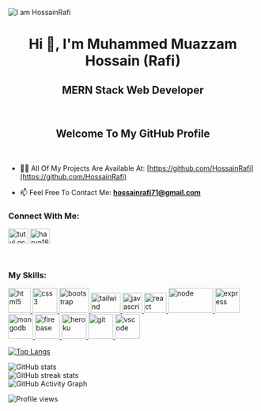![I am HossainRafi](https://i.ibb.co/4Wm982H/github-cover-image.png)

<h1 align="center">Hi 👋, I'm Muhammed Muazzam Hossain (Rafi)</h1>
<h2 align="center">MERN Stack Web Developer</h2>

<br/>

<h2 align="center">Welcome To My GitHub Profile</h2>

<br/>

- 👨‍💻 All Of My Projects Are Available At: [https://github.com/HossainRafi](https://github.com/HossainRafi)

- 📫 Feel Free To Contact Me: **hossainrafi71@gmail.com**

<h3 align="left">Connect With Me:</h3>
<p align="left">
<a href="https://web.facebook.com/rafi.barishal" target="blank"><img align="center" src="https://raw.githubusercontent.com/rahuldkjain/github-profile-readme-generator/master/src/images/icons/Social/facebook.svg" alt="tutul.qcsc" height="30" width="40" /></a>
<a href="https://www.linkedin.com/in/-rafi" target="blank"><img align="center" src="https://raw.githubusercontent.com/rahuldkjain/github-profile-readme-generator/master/src/images/icons/Social/linked-in-alt.svg" alt="harun181" height="30" width="40" /></a>
</p>

<br/>

<h3 align="left">My Skills:</h3>
<p align="left"> 
<a href="https://www.w3.org/html" target="_blank"> <img src="https://i.ibb.co/S0M8mwd/html.png" alt="html5" width="45" height="50"/> </a>  
<a href="https://www.w3schools.com/css" target="_blank"> <img src="https://i.ibb.co/0fjVXz8/css.png" alt="css3" width="50" height="50"/> </a>
<a href="https://getbootstrap.com" target="_blank"> <img src="https://i.ibb.co/J7tzdyn/bootstrap.png" alt="bootstrap" width="60" height="50"/> </a>
<a href="https://tailwindcss.com" target="_blank"> <img src="https://i.ibb.co/YTKXp0g/tailwind.png" alt="tailwind" width="60" height="40"/> </a>
<a href="https://www.w3schools.com/js/default.asp" target="_blank"> <img src="https://i.ibb.co/v4s0w10/javascript.jpg" alt="javascript" width="40" height="40"/> </a>
<a href="https://reactjs.org" target="_blank"> <img src="https://i.ibb.co/WzC79tm/react.png" alt="react" width="45" height="40"/> </a>
<a href="https://nodejs.org" target="_blank"> <img src="https://i.ibb.co/Z1b6CyP/node.png" alt="node" width="90" height="50"/> </a>
<a href="https://expressjs.com" target="_blank"> <img src="https://i.ibb.co/TqtQJmM/express.png" alt="express" width="50" height="50"/> </a> 
<a href="https://www.mongodb.com" target="_blank"> <img src="https://i.ibb.co/zZmpGmr/mongodb.png" alt="mongodb" width="50" height="50"/> </a> 
<a href="https://firebase.google.com" target="_blank"> <img src="https://i.ibb.co/Xbdytfd/firebase.png" alt="firebase" width="50" height="50"/> </a> 
<a href="https://heroku.com" target="_blank"> <img src="https://i.ibb.co/Gv5CBLS/heroku.png" alt="heroku" width="50" height="50"/> </a> 
<a href="https://git-scm.com" target="_blank"> <img src="https://i.ibb.co/mXYN5W5/git.png" alt="git" width="50" height="50"/> </a> 
<a href="https://code.visualstudio.com" target="_blank"> <img src="https://i.ibb.co/FK4CWTG/vscode.png" alt="vscode" width="50" height="50"/> </a> 
</p>


[![Top Langs](https://github-readme-stats.vercel.app/api/top-langs/?username=HossainRafi)](https://github.com/anuraghazra/github-readme-stats)


![GitHub stats](https://github-readme-stats.vercel.app/api?username=HossainRafi&show_icons=true)  
![GitHub streak stats](https://github-readme-streak-stats.herokuapp.com/?user=HossainRafi)  
![GitHub Activity Graph](https://activity-graph.herokuapp.com/graph?username=HossainRafi)  


![Profile views](https://gpvc.arturio.dev/HossainRafi) 
